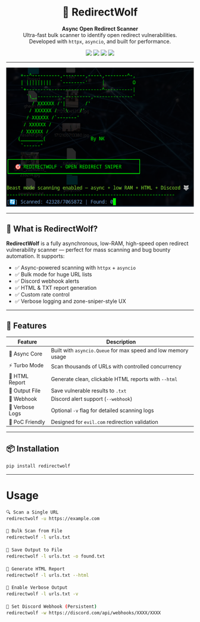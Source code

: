 <h1 align="center">🐺 RedirectWolf</h1>

<p align="center">
  <b>Async Open Redirect Scanner</b><br>
  Ultra-fast bulk scanner to identify open redirect vulnerabilities.<br>
  Developed with <code>httpx</code>, <code>asyncio</code>, and built for performance.<br>
</p>

<p align="center">
  <img src="https://img.shields.io/badge/Made%20by-NK-blue?style=flat-square&logo=python" />
  <img src="https://img.shields.io/github/license/nkbeast/RedirectWolf?style=flat-square" />
  <img src="https://img.shields.io/github/stars/nkbeast/RedirectWolf?style=flat-square" />
  <img src="https://img.shields.io/badge/status-async%20turbo-green?style=flat-square" />
</p>

---

![RedirectWolf Banner](https://raw.githubusercontent.com/nkbeast/RedirectWolf/refs/heads/main/banner.png)

---

## 🧠 What is RedirectWolf?

**RedirectWolf** is a fully asynchronous, low-RAM, high-speed open redirect vulnerability scanner — perfect for mass scanning and bug bounty automation. It supports:

- ✅ Async-powered scanning with `httpx` + `asyncio`
- ✅ Bulk mode for huge URL lists
- ✅ Discord webhook alerts
- ✅ HTML & TXT report generation
- ✅ Custom rate control
- ✅ Verbose logging and zone-sniper-style UX

---

## 🚀 Features

| Feature         | Description |
|----------------|-------------|
| 🧠 Async Core   | Built with `asyncio.Queue` for max speed and low memory usage |
| ⚡ Turbo Mode   | Scan thousands of URLs with controlled concurrency |
| 📄 HTML Report  | Generate clean, clickable HTML reports with `--html` |
| 💾 Output File  | Save vulnerable results to `.txt` |
| 🔔 Webhook      | Discord alert support (`--webhook`) |
| 📢 Verbose Logs | Optional `-v` flag for detailed scanning logs |
| 🧪 PoC Friendly | Designed for `evil.com` redirection validation |

---

## 📦 Installation

```bash
pip install redirectwolf
```
---

# Usage

```bash
🔍 Scan a Single URL
redirectwolf -u https://example.com

📁 Bulk Scan from File
redirectwolf -l urls.txt

📝 Save Output to File
redirectwolf -l urls.txt -o found.txt

📄 Generate HTML Report
redirectwolf -l urls.txt --html

📢 Enable Verbose Output
redirectwolf -l urls.txt -v

🔔 Set Discord Webhook (Persistent)
redirectwolf -w https://discord.com/api/webhooks/XXXX/XXXX

```
